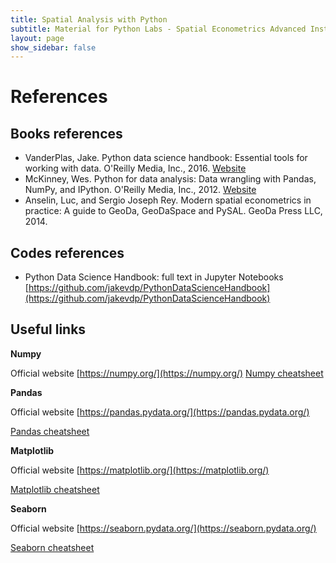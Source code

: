 ```yaml
---
title: Spatial Analysis with Python
subtitle: Material for Python Labs - Spatial Econometrics Advanced Institute 2021
layout: page
show_sidebar: false
---
```


# References
## Books references

- VanderPlas, Jake. Python data science handbook: Essential tools for working with data.  O'Reilly Media, Inc., 2016. [Website](https://jakevdp.github.io/PythonDataScienceHandbook/)
- McKinney, Wes. Python for data analysis: Data wrangling with Pandas, NumPy, and IPython.  O'Reilly Media, Inc., 2012. [Website](https://wesmckinney.com/pages/book.html)
- Anselin, Luc, and Sergio Joseph Rey. Modern spatial econometrics in practice: A guide to GeoDa, GeoDaSpace and PySAL. GeoDa Press LLC, 2014.

## Codes references

- Python Data Science Handbook: full text in Jupyter Notebooks [https://github.com/jakevdp/PythonDataScienceHandbook](https://github.com/jakevdp/PythonDataScienceHandbook)

## Useful links

**Numpy** 

Official website [https://numpy.org/](https://numpy.org/) 
[Numpy cheatsheet](https%3A%2F%2Fs3.amazonaws.com%2Fassets.datacamp.com%2Fblog_assets%2FNumpy_Python_Cheat_Sheet.pdf)

**Pandas** 

Official website [https://pandas.pydata.org/](https://pandas.pydata.org/)

[Pandas cheatsheet](https%3A%2F%2Fpandas.pydata.org%2FPandas_Cheat_Sheet.pdf)

**Matplotlib** 

Official website [https://matplotlib.org/](https://matplotlib.org/)

[Matplotlib cheatsheet](https://github.com/matplotlib/cheatsheets)

**Seaborn** 

Official website [https://seaborn.pydata.org/](https://seaborn.pydata.org/)

[Seaborn cheatsheet](https%3A%2F%2Fs3.amazonaws.com%2Fassets.datacamp.com%2Fblog_assets%2FPython_Seaborn_Cheat_Sheet.pdf)
